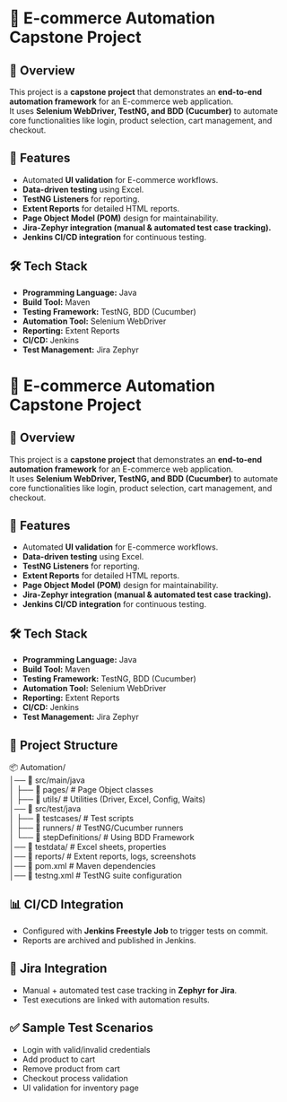 # 🛒 E-commerce Automation Capstone Project

## 📌 Overview
This project is a **capstone project** that demonstrates an **end-to-end automation framework** for an E-commerce web application.  
It uses **Selenium WebDriver, TestNG, and BDD (Cucumber)** to automate core functionalities like login, product selection, cart management, and checkout.

## 🚀 Features
- Automated **UI validation** for E-commerce workflows.
- **Data-driven testing** using Excel.
- **TestNG Listeners** for reporting.
- **Extent Reports** for detailed HTML reports.
- **Page Object Model (POM)** design for maintainability.
- **Jira-Zephyr integration (manual & automated test case tracking).**
- **Jenkins CI/CD integration** for continuous testing.

## 🛠️ Tech Stack
- **Programming Language:** Java  
- **Build Tool:** Maven  
- **Testing Framework:** TestNG, BDD (Cucumber)  
- **Automation Tool:** Selenium WebDriver  
- **Reporting:** Extent Reports  
- **CI/CD:** Jenkins  
- **Test Management:** Jira Zephyr  

# 🛒 E-commerce Automation Capstone Project

## 📌 Overview
This project is a **capstone project** that demonstrates an **end-to-end automation framework** for an E-commerce web application.  
It uses **Selenium WebDriver, TestNG, and BDD (Cucumber)** to automate core functionalities like login, product selection, cart management, and checkout.

## 🚀 Features
- Automated **UI validation** for E-commerce workflows.
- **Data-driven testing** using Excel.
- **TestNG Listeners** for reporting.
- **Extent Reports** for detailed HTML reports.
- **Page Object Model (POM)** design for maintainability.
- **Jira-Zephyr integration (manual & automated test case tracking).**
- **Jenkins CI/CD integration** for continuous testing.

## 🛠️ Tech Stack
- **Programming Language:** Java  
- **Build Tool:** Maven  
- **Testing Framework:** TestNG, BDD (Cucumber)  
- **Automation Tool:** Selenium WebDriver  
- **Reporting:** Extent Reports  
- **CI/CD:** Jenkins  
- **Test Management:** Jira Zephyr  

## 📂 Project Structure

📦 Automation/  
│── 📂 src/main/java  
│   ├── 📂 pages/              # Page Object classes  
│   ├── 📂 utils/              # Utilities (Driver, Excel, Config, Waits)  
│── 📂 src/test/java  
│   ├── 📂 testcases/          # Test scripts  
│   ├── 📂 runners/            # TestNG/Cucumber runners  
│       └── 📂 stepDefinitions/ # Using BDD Framework  
│── 📂 testdata/               # Excel sheets, properties  
│── 📂 reports/                # Extent reports, logs, screenshots  
│── 📄 pom.xml                 # Maven dependencies  
│── 📄 testng.xml              # TestNG suite configuration   


## 📊 CI/CD Integration
- Configured with **Jenkins Freestyle Job** to trigger tests on commit.  
- Reports are archived and published in Jenkins.  

## 📌 Jira Integration
- Manual + automated test case tracking in **Zephyr for Jira**.  
- Test executions are linked with automation results.  

## ✅ Sample Test Scenarios
- Login with valid/invalid credentials  
- Add product to cart  
- Remove product from cart  
- Checkout process validation  
- UI validation for inventory page  



